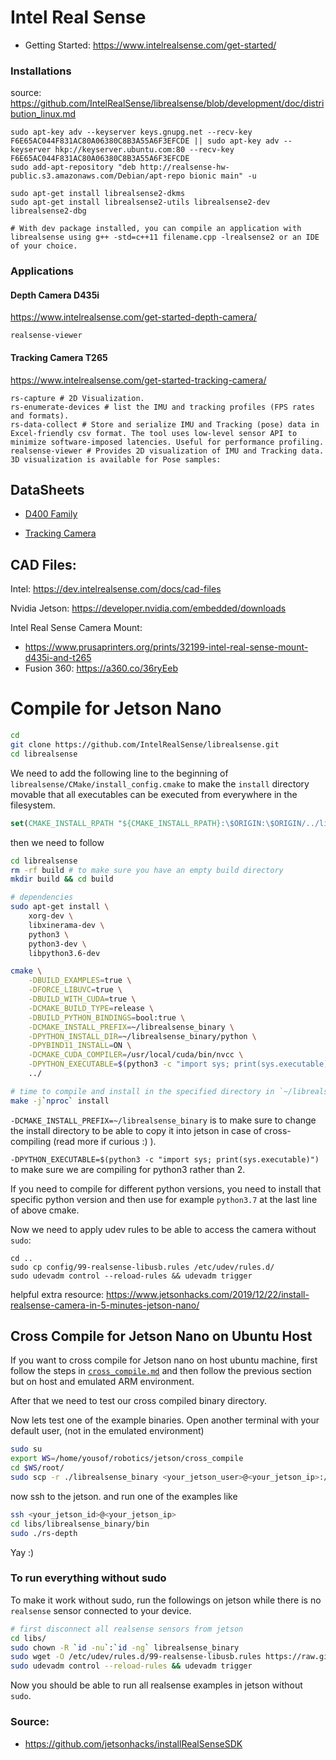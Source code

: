 # Intel Real Sense
* Getting Started: https://www.intelrealsense.com/get-started/

### Installations

source: https://github.com/IntelRealSense/librealsense/blob/development/doc/distribution_linux.md

```
sudo apt-key adv --keyserver keys.gnupg.net --recv-key F6E65AC044F831AC80A06380C8B3A55A6F3EFCDE || sudo apt-key adv --keyserver hkp://keyserver.ubuntu.com:80 --recv-key F6E65AC044F831AC80A06380C8B3A55A6F3EFCDE
sudo add-apt-repository "deb http://realsense-hw-public.s3.amazonaws.com/Debian/apt-repo bionic main" -u

sudo apt-get install librealsense2-dkms
sudo apt-get install librealsense2-utils librealsense2-dev librealsense2-dbg

# With dev package installed, you can compile an application with librealsense using g++ -std=c++11 filename.cpp -lrealsense2 or an IDE of your choice.
```

### Applications

#### Depth Camera D435i
https://www.intelrealsense.com/get-started-depth-camera/
```
realsense-viewer
```

#### Tracking Camera T265
https://www.intelrealsense.com/get-started-tracking-camera/
```
rs-capture # 2D Visualization.
rs-enumerate-devices # list the IMU and tracking profiles (FPS rates and formats).
rs-data-collect # Store and serialize IMU and Tracking (pose) data in Excel-friendly csv format. The tool uses low-level sensor API to minimize software-imposed latencies. Useful for performance profiling.
realsense-viewer # Provides 2D visualization of IMU and Tracking data. 3D visualization is available for Pose samples:
```


## DataSheets

* [D400 Family](https://www.intel.com/content/dam/support/us/en/documents/emerging-technologies/intel-realsense-technology/Intel-RealSense-D400-Series-Datasheet.pdf)

* [Tracking Camera](https://www.intelrealsense.com/wp-content/uploads/2019/09/Intel_RealSense_Tracking_Camera_Datasheet_Rev004_release.pdf?_ga=2.175132068.786282.1590023533-1409498473.1589762811)

## CAD Files:
Intel: https://dev.intelrealsense.com/docs/cad-files

Nvidia Jetson: https://developer.nvidia.com/embedded/downloads

Intel Real Sense Camera Mount: 
* https://www.prusaprinters.org/prints/32199-intel-real-sense-mount-d435i-and-t265
* Fusion 360: https://a360.co/36ryEeb


# Compile for Jetson Nano
```bash
cd 
git clone https://github.com/IntelRealSense/librealsense.git
cd librealsense
```

We need to add the following line to the beginning of `librealsense/CMake/install_config.cmake` 
to make the `install` directory movable that all executables can be executed from everywhere
in the filesystem.
```cmake
set(CMAKE_INSTALL_RPATH "${CMAKE_INSTALL_RPATH}:\$ORIGIN:\$ORIGIN/../lib:\$ORIGIN/../include")
```

then we need to follow

```bash
cd librealsense
rm -rf build # to make sure you have an empty build directory
mkdir build && cd build

# dependencies
sudo apt-get install \
    xorg-dev \
    libxinerama-dev \
    python3 \
    python3-dev \
    libpython3.6-dev

cmake \
    -DBUILD_EXAMPLES=true \
    -DFORCE_LIBUVC=true \
    -DBUILD_WITH_CUDA=true \
    -DCMAKE_BUILD_TYPE=release \
    -DBUILD_PYTHON_BINDINGS=bool:true \
    -DCMAKE_INSTALL_PREFIX=~/librealsense_binary \
    -DPYTHON_INSTALL_DIR=~/librealsense_binary/python \
    -DPYBIND11_INSTALL=ON \
    -DCMAKE_CUDA_COMPILER=/usr/local/cuda/bin/nvcc \
    -DPYTHON_EXECUTABLE=$(python3 -c "import sys; print(sys.executable)") \
    ../

# time to compile and install in the specified directory in `~/librealsense_binary`
make -j`nproc` install
```

`-DCMAKE_INSTALL_PREFIX=~/librealsense_binary` is to  make sure to change the install 
directory to be able to copy it into jetson in case of cross-compiling (read more if curious :) ).

`-DPYTHON_EXECUTABLE=$(python3 -c "import sys; print(sys.executable)")` to make sure 
we are compiling for python3 rather than 2.

If you need to compile for different python versions, you need to install that specific python 
version and then use for example `python3.7` at the last line of above cmake.

Now we need to apply udev rules to be able to access the camera without `sudo`:
```
cd ..
sudo cp config/99-realsense-libusb.rules /etc/udev/rules.d/
sudo udevadm control --reload-rules && udevadm trigger
```

helpful extra resource: https://www.jetsonhacks.com/2019/12/22/install-realsense-camera-in-5-minutes-jetson-nano/

## Cross Compile for Jetson Nano on Ubuntu Host
If you want to cross compile for Jetson nano on host ubuntu machine, first follow the steps in [`cross_compile.md`](https://github.com/yosoufe/SelfStudyRobotics/blob/master/hardware/cross_compile.md) and then follow the previous 
section but on host and emulated ARM environment.

After that we need to test our cross compiled binary directory.

Now lets test one of the example binaries. Open another terminal with your default user,
(not in the emulated environment)
```bash
sudo su
export WS=/home/yousof/robotics/jetson/cross_compile
cd $WS/root/
sudo scp -r ./librealsense_binary <your_jetson_user>@<your_jetson_ip>:/home/<your-user-on-jetson>/libs/
```

now ssh to the jetson. and run one of the examples like
```bash
ssh <your_jetson_id>@<your_jetson_ip>
cd libs/librealsense_binary/bin
sudo ./rs-depth
```

Yay :)

### To run everything without sudo
To make it work without sudo, run the followings on jetson while there
is no `realsense` sensor connected to your device.
```bash
# first disconnect all realsense sensors from jetson
cd libs/
sudo chown -R `id -nu`:`id -ng` librealsense_binary
sudo wget -O /etc/udev/rules.d/99-realsense-libusb.rules https://raw.githubusercontent.com/IntelRealSense/librealsense/master/config/99-realsense-libusb.rules
sudo udevadm control --reload-rules && udevadm trigger
```

Now you should be able to run all realsense examples in jetson without `sudo`.

### Source:
- https://github.com/jetsonhacks/installRealSenseSDK
